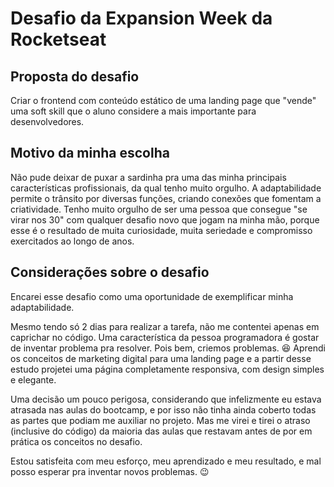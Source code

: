 # Desafio da Expansion Week da Rocketseat

## Proposta do desafio

Criar o frontend com conteúdo estático de uma landing page que "vende" uma soft skill que o aluno considere a mais importante para desenvolvedores.

## Motivo da minha escolha

Não pude deixar de puxar a sardinha pra uma das minha principais características profissionais, da qual tenho muito orgulho. A adaptabilidade permite o trânsito por diversas funções, criando conexões que fomentam a criatividade. Tenho muito orgulho de ser uma pessoa que consegue "se virar nos 30" com qualquer desafio novo que jogam na minha mão, porque esse é o resultado de muita curiosidade, muita seriedade e compromisso exercitados ao longo de anos.


## Considerações sobre o desafio

Encarei esse desafio como uma oportunidade de exemplificar minha adaptabilidade.

Mesmo tendo só 2 dias para realizar a tarefa, não me contentei apenas em caprichar no código. Uma característica da pessoa programadora é gostar de inventar problema pra resolver. Pois bem, criemos problemas. :laughing:
Aprendi os conceitos de marketing digital para uma landing page e a partir desse estudo projetei uma página completamente responsiva, com design simples e elegante.

Uma decisão um pouco perigosa, considerando que infelizmente eu estava atrasada nas aulas do bootcamp, e por isso não tinha ainda coberto todas as partes que podiam me auxiliar no projeto. Mas me virei e tirei o atraso (inclusive do código) da maioria das aulas que restavam antes de por em prática os conceitos no desafio.

Estou satisfeita com meu esforço, meu aprendizado e meu resultado, e mal posso esperar pra inventar novos problemas. :wink:
